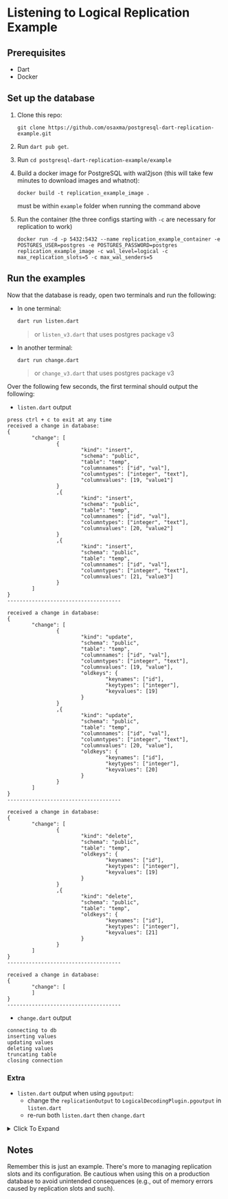 # Listening to Logical Replication Example


## Prerequisites

- Dart 
- Docker

## Set up the database 
1. Clone this repo:
    ```
    git clone https://github.com/osaxma/postgresql-dart-replication-example.git
    ```
2. Run `dart pub get`. 

3. Run `cd postgresql-dart-replication-example/example`

4. Build a docker image for PostgreSQL with wal2json (this will take few minutes to download images and whatnot):
    ```
    docker build -t replication_example_image . 
    ```
    must be within `example` folder when running the command above

5. Run the container (the three configs starting with `-c` are necessary for replication to work)
    ```
    docker run -d -p 5432:5432 --name replication_example_container -e POSTGRES_USER=postgres -e POSTGRES_PASSWORD=postgres replication_example_image -c wal_level=logical -c max_replication_slots=5 -c max_wal_senders=5
    ```


## Run the examples

Now that the database is ready, open two terminals and run the following:

- In one terminal:
    ```sh
    dart run listen.dart
    ```
    > or `listen_v3.dart` that uses postgres package v3

- In another terminal:
    ```sh
    dart run change.dart
    ```
    > or `change_v3.dart` that uses postgres package v3


Over the following few seconds, the first terminal should output the following:

- `listen.dart` output
```
press ctrl + c to exit at any time
received a change in database:
{
        "change": [
                {
                        "kind": "insert",
                        "schema": "public",
                        "table": "temp",
                        "columnnames": ["id", "val"],
                        "columntypes": ["integer", "text"],
                        "columnvalues": [19, "value1"]
                }
                ,{
                        "kind": "insert",
                        "schema": "public",
                        "table": "temp",
                        "columnnames": ["id", "val"],
                        "columntypes": ["integer", "text"],
                        "columnvalues": [20, "value2"]
                }
                ,{
                        "kind": "insert",
                        "schema": "public",
                        "table": "temp",
                        "columnnames": ["id", "val"],
                        "columntypes": ["integer", "text"],
                        "columnvalues": [21, "value3"]
                }
        ]
}
-------------------------------------

received a change in database:
{
        "change": [
                {
                        "kind": "update",
                        "schema": "public",
                        "table": "temp",
                        "columnnames": ["id", "val"],
                        "columntypes": ["integer", "text"],
                        "columnvalues": [19, "value"],
                        "oldkeys": {
                                "keynames": ["id"],
                                "keytypes": ["integer"],
                                "keyvalues": [19]
                        }
                }
                ,{
                        "kind": "update",
                        "schema": "public",
                        "table": "temp",
                        "columnnames": ["id", "val"],
                        "columntypes": ["integer", "text"],
                        "columnvalues": [20, "value"],
                        "oldkeys": {
                                "keynames": ["id"],
                                "keytypes": ["integer"],
                                "keyvalues": [20]
                        }
                }
        ]
}
-------------------------------------

received a change in database:
{
        "change": [
                {
                        "kind": "delete",
                        "schema": "public",
                        "table": "temp",
                        "oldkeys": {
                                "keynames": ["id"],
                                "keytypes": ["integer"],
                                "keyvalues": [19]
                        }
                }
                ,{
                        "kind": "delete",
                        "schema": "public",
                        "table": "temp",
                        "oldkeys": {
                                "keynames": ["id"],
                                "keytypes": ["integer"],
                                "keyvalues": [21]
                        }
                }
        ]
}
-------------------------------------

received a change in database:
{
        "change": [
        ]
}
-------------------------------------
```

- `change.dart` output 
```
connecting to db
inserting values
updating values
deleting values
truncating table
closing connection
```


### Extra

- `listen.dart` output when using `pgoutput`:
    - change the `replicationOutput` to `LogicalDecodingPlugin.pgoutput` in `listen.dart` 
    - re-run both `listen.dart` then `change.dart` 
<details>
  <summary>Click To Expand</summary>

```
press ctrl + c to exit at any time
received a change in database:
BeginMessage(finalLSN: 0/1731A38, commitTime: 2022-09-08 20:54:57.589907Z, xid: 765)
-------------------------------------

received a change in database:
RelationMessage(relationID: 16387, nameSpace: public, relationName: temp, replicaIdentity: 100, columnNum: 2, columns: [RelationMessageColumn(flags: 1, name: id, dataType: 23, typeModifier: 4294967295), RelationMessageColumn(flags: 0, name: val, dataType: 25, typeModifier: 4294967295)])
-------------------------------------

received a change in database:
InsertMessage(relationID: 16387, tuple: TupleData(columnNum: 2, columns: [TupleDataColumn(dataType: 116, length: 2, data: 16), TupleDataColumn(dataType: 116, length: 6, data: value1)]))
-------------------------------------

received a change in database:
InsertMessage(relationID: 16387, tuple: TupleData(columnNum: 2, columns: [TupleDataColumn(dataType: 116, length: 2, data: 17), TupleDataColumn(dataType: 116, length: 6, data: value2)]))
-------------------------------------

received a change in database:
InsertMessage(relationID: 16387, tuple: TupleData(columnNum: 2, columns: [TupleDataColumn(dataType: 116, length: 2, data: 18), TupleDataColumn(dataType: 116, length: 6, data: value3)]))
-------------------------------------

received a change in database:
CommitMessage(flags: 0, commitLSN: 0/1731A38, transactionEndLSN: 0/1731A68, commitTime: 2022-09-08 20:54:57.589907Z)
-------------------------------------

received a change in database:
BeginMessage(finalLSN: 0/1731B08, commitTime: 2022-09-08 20:54:59.601568Z, xid: 766)
-------------------------------------

received a change in database:
UpdateMessage(relationID: 16387, oldTupleType: null, oldTuple: null, newTuple: TupleData(columnNum: 2, columns: [TupleDataColumn(dataType: 116, length: 2, data: 16), TupleDataColumn(dataType: 116, length: 5, data: value)]))
-------------------------------------

received a change in database:
UpdateMessage(relationID: 16387, oldTupleType: null, oldTuple: null, newTuple: TupleData(columnNum: 2, columns: [TupleDataColumn(dataType: 116, length: 2, data: 17), TupleDataColumn(dataType: 116, length: 5, data: value)]))
-------------------------------------

received a change in database:
CommitMessage(flags: 0, commitLSN: 0/1731B08, transactionEndLSN: 0/1731B38, commitTime: 2022-09-08 20:54:59.601568Z)
-------------------------------------

received a change in database:
BeginMessage(finalLSN: 0/1731BB8, commitTime: 2022-09-08 20:55:01.609710Z, xid: 767)
-------------------------------------

received a change in database:
DeleteMessage(relationID: 16387, oldTupleType: DeleteMessageTuple.keyType, oldTuple: TupleData(columnNum: 2, columns: [TupleDataColumn(dataType: 116, length: 2, data: 16), TupleDataColumn(dataType: 110, length: 0, data: )]))
-------------------------------------

received a change in database:
DeleteMessage(relationID: 16387, oldTupleType: DeleteMessageTuple.keyType, oldTuple: TupleData(columnNum: 2, columns: [TupleDataColumn(dataType: 116, length: 2, data: 18), TupleDataColumn(dataType: 110, length: 0, data: )]))
-------------------------------------

received a change in database:
CommitMessage(flags: 0, commitLSN: 0/1731BB8, transactionEndLSN: 0/1731BE8, commitTime: 2022-09-08 20:55:01.609710Z)
-------------------------------------

received a change in database:
BeginMessage(finalLSN: 0/1732768, commitTime: 2022-09-08 20:55:03.623966Z, xid: 768)
-------------------------------------

received a change in database:
RelationMessage(relationID: 16387, nameSpace: public, relationName: temp, replicaIdentity: 100, columnNum: 2, columns: [RelationMessageColumn(flags: 1, name: id, dataType: 23, typeModifier: 4294967295), RelationMessageColumn(flags: 0, name: val, dataType: 25, typeModifier: 4294967295)])
-------------------------------------

received a change in database:
TruncateMessage(relationNum: 1, option: TruncateOptions.none, relationIds: [16387])
-------------------------------------

received a change in database:
CommitMessage(flags: 0, commitLSN: 0/1732768, transactionEndLSN: 0/17328D8, commitTime: 2022-09-08 20:55:03.623966Z)
-------------------------------------
```
</details>


## Notes
Remember this is just an example. There's more to managing replication slots and its configuration. Be cautious when using this on a production database to avoid unintended consequences (e.g., out of memory errors caused by replication slots and such). 
